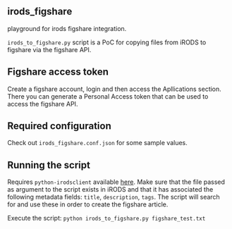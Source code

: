 ## irods_figshare
playground for irods figshare integration.

`irods_to_figshare.py` script is a PoC for copying files from iRODS to figshare via the figshare API.

## Figshare access token
Create a figshare account, login and then access the Apllications section. There you can generate a Personal Access token that can be used to access the figshare API.

## Required configuration
Check out `irods_figshare.conf.json` for some sample values.

## Running the script
Requires `python-irodsclient` available [here](https://github.com/iPlantCollaborativeOpenSource/python-irodsclient).
Make sure that the file passed as argument to the script exists in iRODS and that it has associated the following metadata fields:
`title`, `description`, `tags`. The script will search for and use these in order to create the figshare article.

Execute the script: `python irods_to_figshare.py figshare_test.txt`

